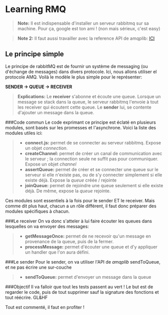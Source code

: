 # Learning RMQ
>**Note:** Il est indispensable d'installer un serveur rabbitmq sur sa machine. Pour ça, google est ton ami ! (non mais sérieux, c'est easy)

>**Note 2:** Il faut aussi travailler avec la reference API de amqplib: [ICI](http://www.squaremobius.net/amqp.node/)

## Le principe simple
Le principe de rabbitMQ est de fournir un système de messaging (ou d'échange de messages) dans divers protocole. Ici, nous allons utiliser el protocole AMQ.
Voilà le modèle le plus simple pour le représenter:

**SENDER -> QUEUE -> RECEIVER**

> **Explications:**
> Le **receiver** s'abonne et écoute une queue. Lorsque un message se stack dans la queue, le serveur rabbitmq l'envoie à tout les receiver qui écoutent cette queue.
> Le **sender** lui, se contente d'ajouter un message dans la queue.

###Code commun
Le code exprimant ce principe est éclaté en plusieurs modules, sont basés sur les promesses et l'asynchrone. Voici la liste des modules utiles ici:
>- **connect.js:** permet de se connecter au serveur rabbitmq. Expose un objet *connection*.
>- **createChannel:** permet de créer un canal de communication avec le serveur ; la connection seule ne suffit pas pour communiquer. Expose un objet *channel*
>- **assertQueue:** permet de créer et se connecter une queue sur le serveur si elle n'existe pas, ou de s'y connecter simplement si elle existe déjà. Expose la *queue* créée / rejointe
>- **joinQueue:** permet de rejoindre une queue seulement si elle existe déjà. De même, expose la *queue* rejointe.

Ces modules sont essentiels à la fois pour le sender ET le receiver. Mais comme dit plus haut, chacun a un rôle différent, il faut donc préparer des modules spécifiques à chacun.

###Le receiver
On va donc s'atteler à lui faire écouter les queues dans lesquelles on va envoyer des messages:
>- **getMessageOnce:** permet de ne recevoir qu'un message en provenance de la queue, puis de la fermer.
>- **processMessage:** permet d'écouter une queue et d'y appliquer un handler que l'on aura défini.

###Le sender
Pour le sender, on va utiliser l'API de *amqplib* sendToQueue, et ne pas écrire une sur-couche
>- **sendToQueue:** permet d'envoyer un message dans la queue

###Objectif
Il va falloir que tout les tests passent au vert ! Le but est de regarder le code, puis de tout supprimer sauf la signature des fonctions et tout réécrire.
GL&HF

Tout est commenté, il faut en profiter !
